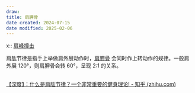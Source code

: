 ```yaml
---
draw:
title: 肩胛骨
date created: 2024-07-15
date modified: 2025-02-06
---
```


x:: [肩峰撞击](肩峰撞击)

肩肱节律是指手上举做肩外展动作时，[肩胛骨](肩胛骨.md) 会同时作上转动作的规律。一般肩外展 120°，则肩胛骨会转 60°，呈现 2:1 的关系。

##

[【深度】：什么是肩肱节律？一个非常重要的健身理论! - 知乎 (zhihu.com)](https://zhuanlan.zhihu.com/p/110655901)
